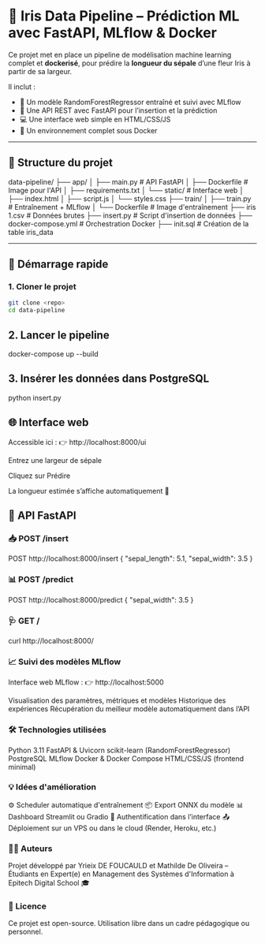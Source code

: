 # 🌸 Iris Data Pipeline – Prédiction ML avec FastAPI, MLflow & Docker

Ce projet met en place un pipeline de modélisation machine learning complet et **dockerisé**, pour prédire la **longueur du sépale** d’une fleur Iris à partir de sa largeur.

Il inclut :
- 🧠 Un modèle RandomForestRegressor entraîné et suivi avec MLflow
- 🔁 Une API REST avec FastAPI pour l’insertion et la prédiction
- 💻 Une interface web simple en HTML/CSS/JS
- 🐳 Un environnement complet sous Docker

---

## 📂 Structure du projet

data-pipeline/ ├── app/ │ ├── main.py # API FastAPI │ ├── Dockerfile # Image pour l'API │ ├── requirements.txt │ └── static/ # Interface web │ ├── index.html │ ├── script.js │ └── styles.css ├── train/ │ ├── train.py # Entraînement + MLflow │ └── Dockerfile # Image d'entraînement ├── iris 1.csv # Données brutes ├── insert.py # Script d'insertion de données ├── docker-compose.yml # Orchestration Docker ├── init.sql # Création de la table iris_data


---

## 🚀 Démarrage rapide

### 1. Cloner le projet

```bash
git clone <repo>
cd data-pipeline
```

## 2. Lancer le pipeline

docker-compose up --build

## 3. Insérer les données dans PostgreSQL

python insert.py

## 🌐 Interface web

Accessible ici :
👉 http://localhost:8000/ui

Entrez une largeur de sépale

Cliquez sur Prédire

La longueur estimée s’affiche automatiquement 🎉


## 🔁 API FastAPI
### 📥 POST /insert

POST http://localhost:8000/insert
{
  "sepal_length": 5.1,
  "sepal_width": 3.5
}

### 📊 POST /predict

POST http://localhost:8000/predict
{
  "sepal_width": 3.5
}

### 🩺 GET /

curl http://localhost:8000/

### 📈 Suivi des modèles MLflow
Interface web MLflow :
👉 http://localhost:5000

Visualisation des paramètres, métriques et modèles
Historique des expériences
Récupération du meilleur modèle automatiquement dans l’API

### 🛠 Technologies utilisées

Python 3.11
FastAPI & Uvicorn
scikit-learn (RandomForestRegressor)
PostgreSQL
MLflow
Docker & Docker Compose
HTML/CSS/JS (frontend minimal)

### 💡 Idées d'amélioration
⚙️ Scheduler automatique d'entraînement
📦 Export ONNX du modèle
📊 Dashboard Streamlit ou Gradio
🔐 Authentification dans l’interface
📤 Déploiement sur un VPS ou dans le cloud (Render, Heroku, etc.)

### 👩‍💻 Auteurs
Projet développé par Yrieix DE FOUCAULD et Mathilde De Oliveira – Étudiants en Expert(e) en Management des Systèmes d'Information à Epitech Digital School 🎓

### 📜 Licence
Ce projet est open-source. Utilisation libre dans un cadre pédagogique ou personnel.


